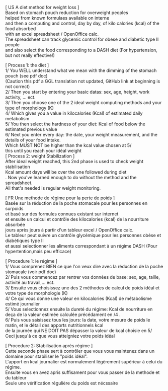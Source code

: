 [ US A diet method for weight loss ]<br />
Based on stomach pouch reduction for overweight peoples <br />
helped from known formulaes available on interne <br /> 
and then a computing and control, day by day, of kilo calories (kcal) of the food absorbed <br />
with an excel spreadsheet / OpenOffice calc. <br />
The spreadsheet can track glycemic control for obese and diabetic type II people <br />
and also select the food corresponding to a DASH diet (For hypertension, but not really effective!)

[ Process 1: the diet ] <br />
1/ You WELL understand what we mean with the dimming of the stomach pouch (see pdf doc)<br />
   (Caution this pdf a GGL translation not updated, GitHub link at beginning is not correct) <br /> 
2/ Then you start by entering your basic datas: sex, age, height, work activity, ... ect. <br />
3/ Then you choose one of the 2 ideal weight computing methods and your type of morphology (K) <br />
4/ Which gives you a value in kilocalories (Kcal) of estimated daily metabolism <br />
5/ You then select the hardness of your diet: Kcal of food below the estimated previous value <br />
6/ Next you enter every day: the date, your weight measurement, and the details of your food intake. <br />
   Which MUST NOT be higher than the kcal value chosen at 5/ <br />
this until you reach your idéal weight <br /> 
[ Process 2: weight Stabilization ] <br />
After ideal weight reached, this 2nd phase is used to check weight stabilisation <br />
Kcal amount days will be over the one followed during diet <br />. 
Now you've learned enough to do without the method and the spreadsheet.<br />
All that's needed is regular weight monitoring.<br />

[ FR Une methode de régime pour la perte de poids ] <br />
Basée sur la réduction de la poche stomacale pour les personnes en surpoids <br />
et basé sur des formules connues existant sur internet <br />
et ensuite un calcul et contrôle des kilocalories (kcal) de la nourriture absorbée <br /> 
jours après jours à partir d'un tableur excel / OpenOffice calc. <br />
Le tableur peut suivre un contrôle glycémique pour les personnes obèse et diabétiques type II <br />
et aussi selectionner les aliments correspondant à un régime DASH (Pour hypertention,mais peu efficace) <br />

[ Procedure 1: le régime ]<br />
1/ Vous comprenez BIEN ce que l'on veux dire avec la réduction de la poche stomacale (voir pdf doc)<br />
2/ Puis vous commencez par rentrer vos données de base: sex, age, taille, activité au travail,... ect. <br />
3/ Ensuite vous choisissez une des 2 méthodes de calcul de poids idéal et votre type de morphologie (K) <br />
4/ Ce qui vous donne une valeur en kilocalories (Kcal) de métabolisme estimé journalier  <br />
5/ Vous selectionnez ensuite la dureté du régime: Kcal de nourriture en deça de la valeur estimée calculée précédament en /4 . <br />
6/ Puis vous saisissez tous les jours: la date, votre mesure de poids le matin, et le détail des apports nutritionnels kcal <br />
   de la journée qui NE DOIT PAS dépasser la valeur de kcal choisie en 5/ <br />
Ceci jusqu'à ce que vous atteigniez votre poids idéal <br />

[ Procedure 2: Stabilisation après régime ]<br />
Cette seconde phase sert à contrôler que vous vous maintenez dans un domaine pour stabiliser le "poids idéal". <br />
L'apport en kcal journalier est normalement légèrement supérieur à celui du régime.<br />
Ensuite vous en avez apris suffisament pour vous passer de la methode et du tableur<br />
Seule une vérification régulière du poids est nécssaire <br />     
  
